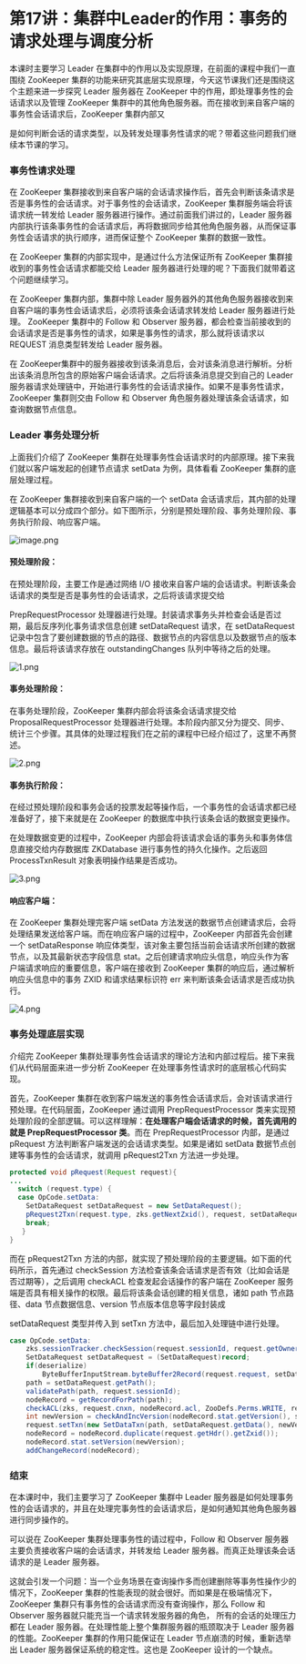 # 第17讲：集群中Leader的作用：事务的请求处理与调度分析

本课时主要学习 Leader 在集群中的作用以及实现原理，在前面的课程中我们一直围绕 ZooKeeper 集群的功能来研究其底层实现原理，今天这节课我们还是围绕这个主题来进一步探究 Leader 服务器在 ZooKeeper 中的作用，即处理事务性的会话请求以及管理 ZooKeeper 集群中的其他角色服务器。而在接收到来自客户端的事务性会话请求后，ZooKeeper 集群内部又

是如何判断会话的请求类型，以及转发处理事务性请求的呢？带着这些问题我们继续本节课的学习。

### 事务性请求处理

在 ZooKeeper 集群接收到来自客户端的会话请求操作后，首先会判断该条请求是否是事务性的会话请求。对于事务性的会话请求，ZooKeeper 集群服务端会将该请求统一转发给 Leader 服务器进行操作。通过前面我们讲过的，Leader 服务器内部执行该条事务性的会话请求后，再将数据同步给其他角色服务器，从而保证事务性会话请求的执行顺序，进而保证整个 ZooKeeper 集群的数据一致性。

在 ZooKeeper 集群的内部实现中，是通过什么方法保证所有 ZooKeeper 集群接收到的事务性会话请求都能交给 Leader 服务器进行处理的呢？下面我们就带着这个问题继续学习。

在 ZooKeeper 集群内部，集群中除 Leader 服务器外的其他角色服务器接收到来自客户端的事务性会话请求后，必须将该条会话请求转发给 Leader 服务器进行处理。 ZooKeeper 集群中的 Follow 和 Observer 服务器，都会检查当前接收到的会话请求是否是事务性的请求，如果是事务性的请求，那么就将该请求以 REQUEST 消息类型转发给 Leader 服务器。

在 ZooKeeper集群中的服务器接收到该条消息后，会对该条消息进行解析。分析出该条消息所包含的原始客户端会话请求。之后将该条消息提交到自己的 Leader 服务器请求处理链中，开始进行事务性的会话请求操作。如果不是事务性请求，ZooKeeper 集群则交由 Follow 和 Observer 角色服务器处理该条会话请求，如查询数据节点信息。

### Leader 事务处理分析

上面我们介绍了 ZooKeeper 集群在处理事务性会话请求时的内部原理。接下来我们就以客户端发起的创建节点请求 setData 为例，具体看看 ZooKeeper 集群的底层处理过程。

在 ZooKeeper 集群接收到来自客户端的一个 setData 会话请求后，其内部的处理逻辑基本可以分成四个部分。如下图所示，分别是预处理阶段、事务处理阶段、事务执行阶段、响应客户端。


<Image alt="image.png" src="https://s0.lgstatic.com/i/image/M00/2A/68/CgqCHl78TTKAVHIcAABFlvJZKxw198.png"/> 


#### 预处理阶段：

在预处理阶段，主要工作是通过网络 I/O 接收来自客户端的会话请求。判断该条会话请求的类型是否是事务性的会话请求，之后将该请求提交给

PrepRequestProcessor 处理器进行处理。封装请求事务头并检查会话是否过期，最后反序列化事务请求信息创建 setDataRequest 请求，在 setDataRequest 记录中包含了要创建数据的节点的路径、数据节点的内容信息以及数据节点的版本信息。最后将该请求存放在 outstandingChanges 队列中等待之后的处理。


<Image alt="1.png" src="https://s0.lgstatic.com/i/image/M00/2A/68/CgqCHl78TUKAfJjuAAB5F0dP0Yk087.png"/> 


#### 事务处理阶段：

在事务处理阶段，ZooKeeper 集群内部会将该条会话请求提交给 ProposalRequestProcessor 处理器进行处理。本阶段内部又分为提交、同步、统计三个步骤。其具体的处理过程我们在之前的课程中已经介绍过了，这里不再赘述。


<Image alt="2.png" src="https://s0.lgstatic.com/i/image/M00/2A/68/CgqCHl78TVGAK4VLAACDtg8BUbg363.png"/> 


#### 事务执行阶段：

在经过预处理阶段和事务会话的投票发起等操作后，一个事务性的会话请求都已经准备好了，接下来就是在 ZooKeeper 的数据库中执行该条会话的数据变更操作。

在处理数据变更的过程中，ZooKeeper 内部会将该请求会话的事务头和事务体信息直接交给内存数据库 ZKDatabase 进行事务性的持久化操作。之后返回 ProcessTxnResult 对象表明操作结果是否成功。


<Image alt="3.png" src="https://s0.lgstatic.com/i/image/M00/2A/68/CgqCHl78TWOAcPwoAABCnE5qDAc777.png"/> 


#### 响应客户端：

在 ZooKeeper 集群处理完客户端 setData 方法发送的数据节点创建请求后，会将处理结果发送给客户端。而在响应客户端的过程中，ZooKeeper 内部首先会创建一个 setDataResponse 响应体类型，该对象主要包括当前会话请求所创建的数据节点，以及其最新状态字段信息 stat。之后创建请求响应头信息，响应头作为客户端请求响应的重要信息，客户端在接收到 ZooKeeper 集群的响应后，通过解析响应头信息中的事务 ZXID 和请求结果标识符 err 来判断该条会话请求是否成功执行。


<Image alt="4.png" src="https://s0.lgstatic.com/i/image/M00/2A/68/CgqCHl78TXCAM65nAAB2mZDf_jw385.png"/> 


### 事务处理底层实现

介绍完 ZooKeeper 集群处理事务性会话请求的理论方法和内部过程后。接下来我们从代码层面来进一步分析 ZooKeeper 在处理事务性请求时的底层核心代码实现。

首先，ZooKeeper 集群在收到客户端发送的事务性会话请求后，会对该请求进行预处理。在代码层面，ZooKeeper 通过调用 PrepRequestProcessor 类来实现预处理阶段的全部逻辑。可以这样理解：**在处理客户端会话请求的时候，首先调用的就是 PrepRequestProcessor 类**。而在 PrepRequestProcessor 内部，是通过 pRequest 方法判断客户端发送的会话请求类型。如果是诸如 setData 数据节点创建等事务性的会话请求，就调用 pRequest2Txn 方法进一步处理。

```java
protected void pRequest(Request request){
...
  switch (request.type) {
  case OpCode.setData:
    SetDataRequest setDataRequest = new SetDataRequest();                
    pRequest2Txn(request.type, zks.getNextZxid(), request, setDataRequest, true);
    break;
   }
}
```

而在 pRequest2Txn 方法的内部，就实现了预处理阶段的主要逻辑。如下面的代码所示，首先通过 checkSession 方法检查该条会话请求是否有效（比如会话是否过期等），之后调用 checkACL 检查发起会话操作的客户端在 ZooKeeper 服务端是否具有相关操作的权限。最后将该条会话创建的相关信息，诸如 path 节点路径、data 节点数据信息、version 节点版本信息等字段封装成  

setDataRequest 类型并传入到 setTxn 方法中，最后加入处理链中进行处理。

```java
case OpCode.setData:
    zks.sessionTracker.checkSession(request.sessionId, request.getOwner());
    SetDataRequest setDataRequest = (SetDataRequest)record;
    if(deserialize)
        ByteBufferInputStream.byteBuffer2Record(request.request, setDataRequest);
    path = setDataRequest.getPath();
    validatePath(path, request.sessionId);
    nodeRecord = getRecordForPath(path);
    checkACL(zks, request.cnxn, nodeRecord.acl, ZooDefs.Perms.WRITE, request.authInfo, path, null);
    int newVersion = checkAndIncVersion(nodeRecord.stat.getVersion(), setDataRequest.getVersion(), path);
    request.setTxn(new SetDataTxn(path, setDataRequest.getData(), newVersion));
    nodeRecord = nodeRecord.duplicate(request.getHdr().getZxid());
    nodeRecord.stat.setVersion(newVersion);
    addChangeRecord(nodeRecord);
```

### 结束

在本课时中，我们主要学习了 ZooKeeper 集群中 Leader 服务器是如何处理事务性的会话请求的，并且在处理完事务性的会话请求后，是如何通知其他角色服务器进行同步操作的。

可以说在 ZooKeeper 集群处理事务性的请过程中，Follow 和 Observer 服务器主要负责接收客户端的会话请求，并转发给 Leader 服务器。而真正处理该条会话请求的是 Leader 服务器。

这就会引发一个问题：当一个业务场景在查询操作多而创建删除等事务性操作少的情况下，ZooKeeper 集群的性能表现的就会很好。而如果是在极端情况下，ZooKeeper 集群只有事务性的会话请求而没有查询操作，那么 Follow 和 Observer 服务器就只能充当一个请求转发服务器的角色， 所有的会话的处理压力都在 Leader 服务器。在处理性能上整个集群服务器的瓶颈取决于 Leader 服务器的性能。ZooKeeper 集群的作用只能保证在 Leader 节点崩溃的时候，重新选举出 Leader 服务器保证系统的稳定性。这也是 ZooKeeper 设计的一个缺点。

